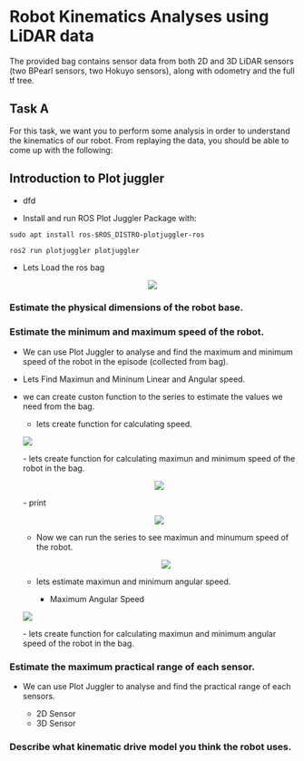 # Robot Kinematics Analyses using LiDAR data

The provided bag contains sensor data from both 2D and 3D LiDAR sensors (two BPearl
sensors, two Hokuyo sensors), along with odometry and the full tf tree.

## Task A
For this task, we want you to perform some analysis in order to understand the kinematics of our
robot. From replaying the data, you should be able to come up with the following:

## Introduction to Plot juggler
- dfd

- Install and run ROS Plot Juggler Package with:
```
sudo apt install ros-$ROS_DISTRO-plotjuggler-ros

ros2 run plotjuggler plotjuggler
```

- Lets Load the ros bag
<p align="center">
  <img src="https://github.com/SaiSugunSegu/perception_sugun_dex/assets/50354583/6e3c379b-2e18-4873-9245-9e4e01254ccd" />
</p>

### Estimate the physical dimensions of the robot base. 


### Estimate the minimum and maximum speed of the robot.
- We can use Plot Juggler to analyse and find the maximum and minimum speed of the robot in the episode (collected from bag).
- Lets Find Maximun and Mininum Linear and Angular speed.

- we can create custon function to the series to estimate the values we need from the bag.
  - lets create function for calculating speed.
    <p align="center">
  <img src="https://github.com/SaiSugunSegu/perception_sugun_dex/assets/50354583/ecfa6a27-a803-4c36-862b-de9070716fa1" />
    </p>
   - lets create function for calculating maximun and minimum speed of the robot in the bag.  
       <p align="center">
    <img src="https://github.com/SaiSugunSegu/perception_sugun_dex/assets/50354583/fae94649-11e1-4a3f-949d-29098960dddb" />
      </p>
  - print
      <p align="center">
    <img src="https://github.com/SaiSugunSegu/perception_sugun_dex/assets/50354583/d450e82b-8776-462c-924c-b8c96a465e8d)" />
      </p>

  - Now we can run the series to see maximun and minumum speed of the robot.
      <p align="center">
    <img src="https://github.com/SaiSugunSegu/perception_sugun_dex/assets/50354583/8a16a2b3-7a3f-462d-a355-555290108b5f" />
      </p>

    
  - lets estimate maximun and minimum angular speed.
    - Maximum Angular Speed 
    <p align="center">
  <img src="https://github.com/SaiSugunSegu/perception_sugun_dex/assets/50354583/6e3c379b-2e18-4873-9245-9e4e01254ccd" />
    </p>
    - lets create function for calculating maximun and minimum angular speed of the robot in the bag.    


### Estimate the maximum practical range of each sensor.
- We can use Plot Juggler to analyse and find the practical range of each sensors.

  - 2D Sensor
  - 3D Sensor

### Describe what kinematic drive model you think the robot uses.
